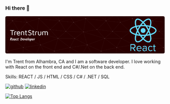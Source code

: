### Hi there 👋
![Header](./banner.png)

I'm Trent from Alhambra, CA and I am a software developer. I love working with React on the front end and C#/.Net on the back end. 

Skills: REACT / JS / HTML / CSS / C# / .NET / SQL


[<img src='https://cdn.jsdelivr.net/npm/simple-icons@3.0.1/icons/github.svg' alt='github' height='40'>](https://github.com/TrentStrum)  [<img src='https://cdn.jsdelivr.net/npm/simple-icons@3.0.1/icons/linkedin.svg' alt='linkedin' height='40'>](https://www.linkedin.com/in/trent-strum/)  

[![Top Langs](https://github-readme-stats.vercel.app/api/top-langs/?username=TrentStrum)](https://github.com/anuraghazra/github-readme-stats)

